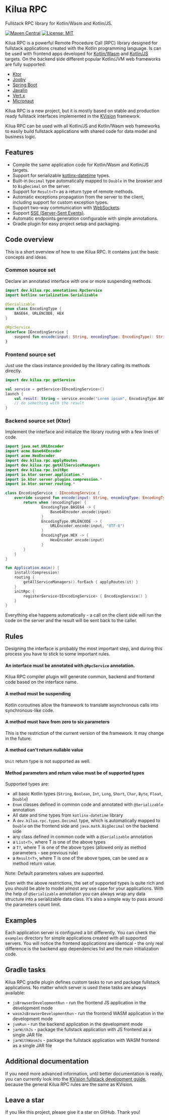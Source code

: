# Kilua RPC

Fullstack RPC library for Kotlin/Wasm and Kotlin/JS.

[![Maven Central](https://img.shields.io/maven-central/v/dev.kilua/kilua-rpc-core.svg?label=Maven%20Central)](https://central.sonatype.com/search?namespace=dev.kilua&name=kilua-rpc-core)
[![License: MIT](https://img.shields.io/badge/License-MIT-yellow.svg)](https://opensource.org/licenses/MIT)

Kilua RPC is a powerful Remote Procedure Call (RPC) library designed for fullstack applications 
created with the Kotlin programming language. Is can be used with frontend apps developed for 
[Kotlin/Wasm](https://kotlinlang.org/docs/wasm-overview.html) and [Kotlin/JS](https://kotlinlang.org/docs/js-overview.html) targets. On the backend side different popular Kotlin/JVM web frameworks 
are fully supported:

- [Ktor](https://ktor.io/)
- [Jooby](https://jooby.io)
- [Spring Boot](https://spring.io/projects/spring-boot)
- [Javalin](https://javalin.io)
- [Vert.x](https://vertx.io)
- [Micronaut](https://micronaut.io)

Kilua RPC is a new project, but it is mostly based on stable and production ready 
fullstack interfaces implemented in the [KVision](https://kvision.io) framework. 

Kilua RPC can be used with all Kotlin/JS and Kotlin/Wasm web frameworks to easily build fullstack 
applications with shared code for data model and business logic.

## Features

- Compile the same application code for Kotlin/Wasm and Kotlin/JS targets.
- Support for serializable [kotlinx-datetime](https://github.com/Kotlin/kotlinx-datetime) types.
- Built-in `Decimal` type automatically mapped to `Double` in the 
browser and to `BigDecimal` on the server. 
- Support for `Result<T>` as a return type of remote methods.
- Automatic exceptions propagation from the server to the client, 
including support for custom exception types.
- Support two-way communication with [WebSockets](https://developer.mozilla.org/en-US/docs/Web/API/WebSockets_API).
- Support [SSE (Server-Sent Events)](https://developer.mozilla.org/en-US/docs/Web/API/Server-sent_events).
- Automatic endpoints generation configurable with simple annotations.
- Gradle plugin for easy project setup and packaging.

## Code overview

This is a short overview of how to use Kilua RPC. It contains just the basic concepts and ideas.

### Common source set

Declare an annotated interface with one or more suspending methods.

```kotlin
import dev.kilua.rpc.annotations.RpcService
import kotlinx.serialization.Serializable

@Serializable
enum class EncodingType {
    BASE64, URLENCODE, HEX
}

@RpcService
interface IEncodingService {
    suspend fun encode(input: String, encodingType: EncodingType): String
}
```
### Frontend source set

Just use the class instance provided by the library calling its methods directly.

```kotlin
import dev.kilua.rpc.getService

val service = getService<IEncodingService>()
launch {
    val result: String = service.encode("Lorem ipsum", EncodingType.BASE64)
    // do something with the result
}
```
### Backend source set (Ktor)

Implement the interface and initialize the library routing with a few lines of code.

```kotlin
import java.net.URLEncoder
import acme.Base64Encoder
import acme.HexEncoder
import dev.kilua.rpc.applyRoutes
import dev.kilua.rpc.getAllServiceManagers
import dev.kilua.rpc.initRpc
import io.ktor.server.application.*
import io.ktor.server.plugins.compression.*
import io.ktor.server.routing.*

class EncodingService : IEncodingService {
    override suspend fun encode(input: String, encodingType: EncodingType): String {
        return when (encodingType) {
                EncodingType.BASE64 -> {
                    Base64Encoder.encode(input)
                }
                EncodingType.URLENCODE -> {
                    URLEncoder.encode(input, "UTF-8")
                }
                EncodingType.HEX -> {
                    HexEncoder.encode(input)
                }
        }
    }
}

fun Application.main() {
    install(Compression)
    routing {
        getAllServiceManagers().forEach { applyRoutes(it) }
    }
    initRpc {
        registerService<IEncodingService> { EncodingService() }
    }
}
```
Everything else happens automatically - a call on the client side will run the code on the server and the result will be sent back to the caller.

## Rules

Designing the interface is probably the most important step, and during this process you have to stick to some important rules.

#### An interface must be annotated with `@RpcService` annotation.

Kilua RPC compiler plugin will generate common, backend and frontend code based on the interface name.

#### A method must be suspending

Kotlin coroutines allow the framework to translate asynchronous calls into synchronous-like code.

#### A method must have from zero to six parameters

This is the restriction of the current version of the framework. It may change in the future.

#### A method can't return nullable value

`Unit` return type is not supported as well.

#### Method parameters and return value must be of supported types

Supported types are:

* all basic Kotlin types (`String`, `Boolean`, `Int`, `Long`, `Short`, `Char`, `Byte`,  `Float`, `Double`)
* `Enum` classes defined in common code and annotated with `@Serializable` annotation
* All date and time types from `kotlinx-datetime` library
* A `dev.kilua.rpc.types.Decimal` type, which is automatically mapped to `Double` on the frontend side and `java.math.BigDecimal` on the backend side
* any class defined in common code with a `@Serializable` annotation
* a `List<T>`, where T is one of the above types
* a `T?`, where T is one of the above types (allowed only as method parameters - see previous rule)
* a `Result<T>`, where T is one of the above types, can be used as a method return value.

Note: Default parameters values are supported.

Even with the above restrictions, the set of supported types is quite rich and you should be able to model almost any use case for your applications. With the help of `@Serializable` annotation you can always wrap any data structure into a serializable data class. It's also a simple way to pass around the parameters count limit.

## Examples

Each application server is configured a bit differently. You can check
the `examples` directory for simple applications created with all supported servers. 
You will notice the frontend applications are identical - the only real difference 
is the backend app dependencies list and the main initialization code. 

## Gradle tasks

Kilua RPC gradle plugin defines custom tasks to run and package fullstack applications. 
No matter which server is used these tasks are always available:

- `jsBrowserDevelopmentRun` - run the frontend JS application in the development mode
- `wasmJsBrowserDevelopmentRun` - run the frontend WASM application in the development mode
- `jvmRun` - run the backend application in the development mode
- `jarWithJs` - package the fullstack application with JS frontend as a single JAR file
- `jarWithWasmJs` - package the fullstack application with WASM frontend as a single JAR file

## Additional documentation

If you need more advanced information, until better documentation is ready, you can currently look into
the [KVision fullstack development guide](https://kvision.gitbook.io/kvision-guide/6.-full-stack-development-guide),
because the general Kilua RPC rules are the same as KVision.

## Leave a star

If you like this project, please give it a star on GitHub. Thank you!
